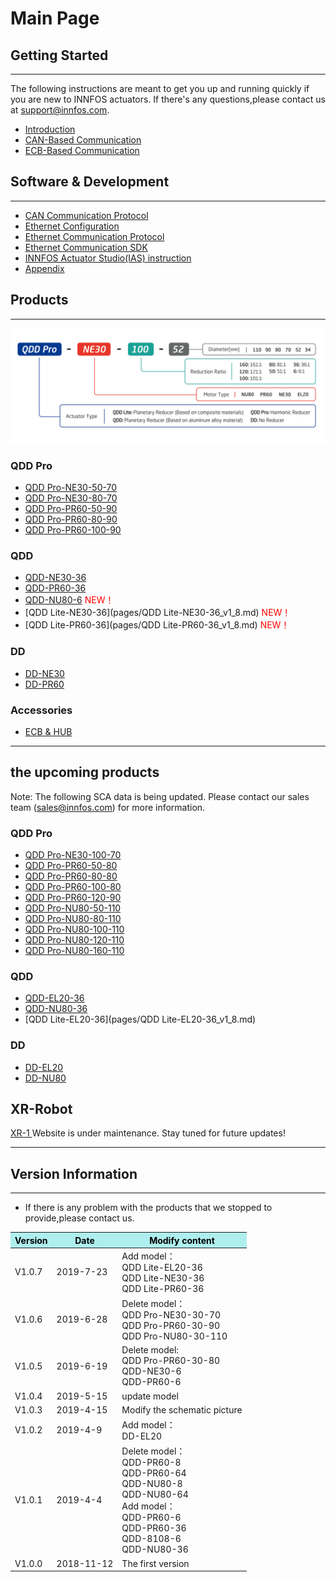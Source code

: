 Main Page
=====


##  Getting Started
--------
The following instructions are meant to get you up and running quickly if you are new to INNFOS actuators. 
If there's any questions,please contact us at support@innfos.com.

  * [Introduction](pages/introduction.md)
  * [CAN-Based Communication](pages/CAN_Based_Connection.md)
  * [ECB-Based Communication](pages/ECB_Based_Communication.md)



##  Software & Development
------------

  * [CAN Communication Protocol](pages/CAN_Communication_Protocol.md)
  * [Ethernet Configuration](pages/Ethernet_Configuration.md)
  * [Ethernet Communication Protocol](pages/Ethernet_Communication_Protocol.md)
  * [Ethernet Communication SDK](pages/Ethernet_Communication_SDK.md)
  * [INNFOS Actuator Studio(IAS) instruction](pages/INNFOS_Actuator_Studio_IAS_instruction.md)
  * [Appendix](pages/appendix.md)
  
 
  [ipChanged]: <https://github.com/innfos/ipChangeTool/blob/master/README.md>

##  Products
-----------------
![sca](../en/img/sca-type_190722.png "sca")


### QDD Pro
  * [QDD Pro-NE30-50-70](pages/QDDPro-NE30-50_v2_2.md)
  * [QDD Pro-NE30-80-70](pages/QDDPro-NE30-80_v2_2.md)
  * [QDD Pro-PR60-50-90](pages/QDDPro-PR60-50-90_v2_2.md)
  * [QDD Pro-PR60-80-90](pages/QDDPro-PR60-80-90_v2_2.md)
  * [QDD Pro-PR60-100-90](pages/QDDPro-PR60-100-90_v2_2.md)




### QDD
  * [QDD-NE30-36](pages/QDD-NE30-36_v2_3.md)
  * [QDD-PR60-36](pages/QDD-PR60-36_v2_2.md)
  * [QDD-NU80-6](pages/QDD-NU80-6_v3_2.md)   <span style="color:red"> NEW！</span>
  * [QDD Lite-NE30-36](pages/QDD Lite-NE30-36_v1_8.md) <span style="color:red"> NEW！</span>
  * [QDD Lite-PR60-36](pages/QDD Lite-PR60-36_v1_8.md) <span style="color:red"> NEW！</span>


### DD
  * [DD-NE30](pages/DD-NE30_v2_2.md)
  * [DD-PR60](pages/DD-PR60_v2_2.md)
  

  
### Accessories
  * [ECB & HUB](pages/ECB&HUB_v2_2.md)
  
----  

## the upcoming products

Note: The following SCA data is being updated. Please contact our sales team (sales@innfos.com) for more information.

### QDD Pro
  * [QDD Pro-NE30-100-70](pages/QDDPro-NE30-100_v2_2.md)
  * [QDD Pro-PR60-50-80](pages/QDDPro-PR60-50-80_v2_2.md)
  * [QDD Pro-PR60-80-80](pages/QDDPro-PR60-80-80_v2_2.md)
  * [QDD Pro-PR60-100-80](pages/QDDPro-PR60-100-80_v2_2.md)
  * [QDD Pro-PR60-120-90](pages/QDDPro-PR60-120-90_v2_2.md)
  * [QDD Pro-NU80-50-110](pages/QDDPro-NU80-50-110_v2_2.md)
  * [QDD Pro-NU80-80-110](pages/QDDPro-NU80-80-110_v2_2.md)
  * [QDD Pro-NU80-100-110](pages/QDDPro-NU80-100-110_v2_2.md)
  * [QDD Pro-NU80-120-110](pages/QDDPro-NU80-120-110_v2_2.md)
  * [QDD Pro-NU80-160-110](pages/QDDPro-NU80-160-110_v2_2.md)


### QDD
  * [QDD-EL20-36](pages/QDD-EL20-36_v2_3.md)
  * [QDD-NU80-36](pages/QDD-NU80-36_v2_2.md)
  * [QDD Lite-EL20-36](pages/QDD Lite-EL20-36_v1_8.md) 


### DD
  * [DD-EL20](pages/DD-EL20_v2_3.md)
  * [DD-NU80](pages/DD-NU80.md)

## XR-Robot
 [XR-1 ](https://www.mdeditor.com/)
Website is under maintenance. Stay tuned for future updates!

- - - -

##  Version Information
----------------------

  * If there is any problem with the products that we stopped to provide,please contact us.

<table class="tableizer-table"><thead><tr class="tableizer-firstrow" style="background: PaleTurquoise; color: black;width:500px"><th>Version</th><th>Date</th><th>Modify content</th></tr></thead><tbody><tr><td>V1.0.7</td><td>2019-7-23</td><td>Add model：<br>QDD Lite-EL20-36<br>QDD Lite-NE30-36<br>QDD Lite-PR60-36</td></tr><tr><td>V1.0.6</td><td>2019-6-28</td><td>Delete model：<br>QDD Pro-NE30-30-70<br>QDD Pro-PR60-30-90<br>QDD Pro-NU80-30-110</td></tr><tr><td>V1.0.5</td><td>2019-6-19</td><td>Delete model:<br>QDD Pro-PR60-30-80<br>QDD-NE30-6<br>QDD-PR60-6</td></tr><tr><td>V1.0.4</td><td>2019-5-15</td><td>update model</td></tr><tr><td>V1.0.3</td><td>2019-4-15</td><td>Modify the schematic picture</td></tr><tr><td>V1.0.2</td><td>2019-4-9</td><td>Add model：<br>DD-EL20</td></tr><tr><td>V1.0.1</td><td>2019-4-4</td><td>Delete model：<br>QDD-PR60-8<br>QDD-PR60-64 <br>QDD-NU80-8 <br>QDD-NU80-64<br>Add model：<br>QDD-PR60-6 <br>QDD-PR60-36 <br>QDD-8108-6 <br>QDD-NU80-36</td></tr><tr><td>V1.0.0</td><td>2018-11-12</td><td>The first version</td></tr></tbody></table>
